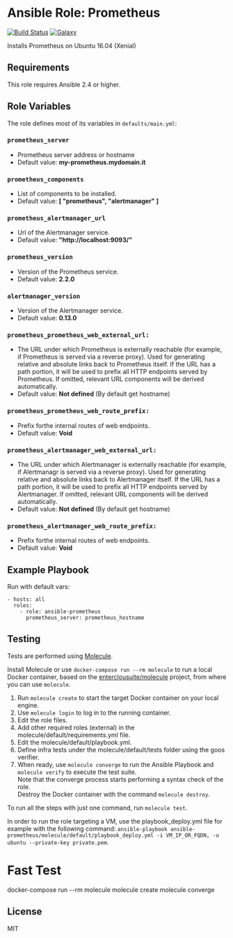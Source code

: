 Ansible Role: Prometheus
======================================

[![Build Status](https://travis-ci.org/entercloudsuite/ansible-prometheus.svg?branch=master)](https://travis-ci.org/entercloudsuite/ansible-prometheus)
[![Galaxy](https://img.shields.io/badge/galaxy-entercloudsuite.prometheus-blue.svg?style=flat-square)](https://galaxy.ansible.com/entercloudsuite/prometheus)  

Installs Prometheus on Ubuntu 16.04 (Xenial)

## Requirements

This role requires Ansible 2.4 or higher.

## Role Variables

The role defines most of its variables in `defaults/main.yml`:

### `prometheus_server`
- Prometheus server address or hostname
- Default value:  **my-prometheus.mydomain.it**

### `prometheus_components`
- List of components to be installed.
- Default value: **[ "prometheus", "alertmanager" ]**

### `prometheus_alertmanager_url`
- Url of the Alertmanager service.
- Default value: **"http://localhost:9093/"**

### `prometheus_version`
- Version of the Prometheus service.
- Default value: **2.2.0**

### `alertmanager_version`
- Version of the Alertmanager service.
- Default value: **0.13.0**

### `prometheus_prometheus_web_external_url:`  
- The  URL  under  which  Prometheus  is  externally reachable  (for  example,  if  Prometheus  is  served  via a reverse proxy). Used for generating relative and absolute links back to Prometheus itself. If the URL has a path portion, it will be used to prefix all HTTP endpoints served by Prometheus. If omitted, relevant URL components will be derived automatically.
- Default value: **Not defined** (By default get hostname)

### `prometheus_prometheus_web_route_prefix:`  
- Prefix forthe internal routes of web endpoints.
- Default value: **Void**

### `prometheus_alertmanager_web_external_url:`  
- The  URL  under  which  Alertmanager  is  externally reachable  (for  example,  if  Alertmanagr  is  served  via a reverse proxy). Used for generating relative and absolute links back to Alertmanager itself. If the URL has a path portion, it will be used to prefix all HTTP endpoints served by Alertmanager. If omitted, relevant URL components will be derived automatically.
- Default value: **Not defined** (By default get hostname)

### `prometheus_alertmanager_web_route_prefix:`  
- Prefix forthe internal routes of web endpoints.
- Default value: **Void**




## Example Playbook

Run with default vars:

    - hosts: all
      roles:
        - role: ansible-prometheus
          prometheus_server: prometheus_hostname

## Testing

Tests are performed using [Molecule](http://molecule.readthedocs.org/en/latest/).

Install Molecule or use `docker-compose run --rm molecule` to run a local Docker container, based on the [enterclousuite/molecule](https://hub.docker.com/r/fminzoni/molecule/) project, from where you can use `molecule`.

1. Run `molecule create` to start the target Docker container on your local engine.  
2. Use `molecule login` to log in to the running container.  
3. Edit the role files.  
4. Add other required roles (external) in the molecule/default/requirements.yml file.  
5. Edit the molecule/default/playbook.yml.  
6. Define infra tests under the molecule/default/tests folder using the goos verifier.  
7. When ready, use `molecule converge` to run the Ansible Playbook and `molecule verify` to execute the test suite.  
Note that the converge process starts performing a syntax check of the role.  
Destroy the Docker container with the command `molecule destroy`.   

To run all the steps with just one command, run `molecule test`. 

In order to run the role targeting a VM, use the playbook_deploy.yml file for example with the following command: `ansible-playbook ansible-prometheus/molecule/default/playbook_deploy.yml -i VM_IP_OR_FQDN, -u ubuntu --private-key private.pem`.  

# Fast Test
docker-compose run --rm molecule
molecule create
molecule converge

## License

MIT
